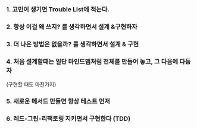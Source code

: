 ### 1. 고민이 생기면 Trouble List에 적는다.

### 2. 항상 이걸 왜 쓰지? 를 생각하면서 설계 &구현하자

### 3. 더 나은 방법은 없을까? 를 생각하면서 설계 & 구현

### 4. 처음 설계할떄는 일단 마인드맵처럼 전체를 만들어 놓고, 그 다음에 다듬자
(구현할 때도 마찬가지)

### 5. 새로운 메서드 만들면 항상 테스트 먼저

### 6. 레드-그린-리팩토링 지키면서 구현한다 (TDD)